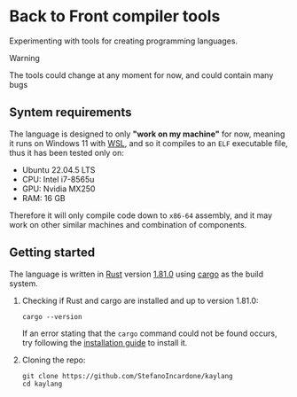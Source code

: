 # Back to Front compiler tools

Experimenting with tools for creating programming languages.

> [!WARNING]
> The tools could change at any moment for now, and could contain many bugs

## Syntem requirements

The language is designed to only **"work on my machine"** for now, meaning it runs on Windows 11
with [WSL](https://learn.microsoft.com/en-us/windows/wsl/install), and so it compiles to an `ELF`
executable file, thus it has been tested only on:

- Ubuntu 22.04.5 LTS
- CPU: Intel i7-8565u
- GPU: Nvidia MX250
- RAM: 16 GB

Therefore it will only compile code down to `x86-64` assembly, and it may work on other similar
machines and combination of components.

## Getting started

The language is written in [Rust](https://www.rust-lang.org/) version
[1.81.0](https://releases.rs/docs/1.81.0/) using [cargo](https://doc.rust-lang.org/cargo/) as the
build system.

1. Checking if Rust and cargo are installed and up to version 1.81.0:

    ```shell
    cargo --version
    ```

    If an error stating that the `cargo` command could not be found occurs, try following the
    [installation guide](https://www.rust-lang.org/tools/install) to install it.

2. Cloning the repo:

    ```shell
    git clone https://github.com/StefanoIncardone/kaylang
    cd kaylang
    ```
